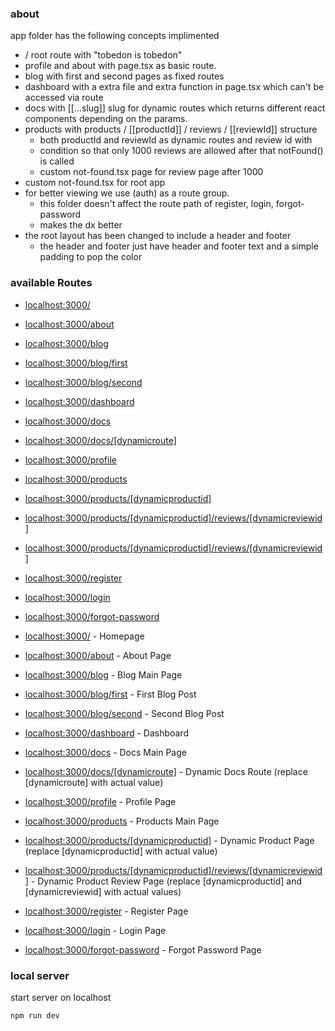 ### about 

app folder has the following concepts implimented
- / root route with "tobedon is tobedon" 
- profile and about with page.tsx as basic route.
- blog with first and second pages as fixed routes 
- dashboard with a extra file and extra function in page.tsx which can't be accessed via route
- docs with [[...slug]] slug for dynamic routes which returns different
  react components depending on the params.
- products with products / [[productId]] / reviews / [[reviewId]] structure 
    - both productId and reviewId as dynamic routes and review id with 
    - condition so that only 1000 reviews are allowed after that notFound() is called
    - custom not-found.tsx page for review page  after 1000 
- custom not-found.tsx for root app  
- for better viewing we use (auth) as a route group. 
    - this folder doesn't affect the route path of register, login, forgot-password
    - makes the dx better 
- the root layout has been changed to include a header and footer 
    - the header and footer just have header and footer text and a simple padding to pop the color

### available Routes 
*    [localhost:3000/](localhost:3000/)
*    [localhost:3000/about](localhost:3000/about)
*    [localhost:3000/blog](localhost:3000/blog)
*    [localhost:3000/blog/first](localhost:3000/blog/first)
*    [localhost:3000/blog/second](localhost:3000/blog/second)
*    [localhost:3000/dashboard](localhost:3000/dashboard)
*    [localhost:3000/docs](localhost:3000/docs)
*    [localhost:3000/docs/[dynamicroute]](localhost:3000/docs/[dynamicroute])
*    [localhost:3000/profile](localhost:3000/profile)
*    [localhost:3000/products](localhost:3000/products)
*    [localhost:3000/products/[dynamicproductid]](localhost:3000/products/[dynamicproductid])
*    [localhost:3000/products/[dynamicproductid]/reviews/[dynamicreviewid]](localhost:3000/products/[dynamicproductid]/reviews/[dynamicreviewid])
*    [localhost:3000/products/[dynamicproductid]/reviews/[dynamicreviewid]](localhost:3000/products/[dynamicproductid]/reviews/[dynamicreviewid])
*    [localhost:3000/register](localhost:3000/register)
*    [localhost:3000/login](localhost:3000/login)
*    [localhost:3000/forgot-password](localhost:3000/forgot-password)

* [localhost:3000/](localhost:3000/) - Homepage
* [localhost:3000/about](localhost:3000/about) - About Page
* [localhost:3000/blog](localhost:3000/blog) - Blog Main Page
* [localhost:3000/blog/first](localhost:3000/blog/first) - First Blog Post
* [localhost:3000/blog/second](localhost:3000/blog/second) - Second Blog Post
* [localhost:3000/dashboard](localhost:3000/dashboard) - Dashboard
* [localhost:3000/docs](localhost:3000/docs) - Docs Main Page
* [localhost:3000/docs/[dynamicroute]](localhost:3000/docs/[dynamicroute]) - Dynamic Docs Route (replace [dynamicroute] with actual value)
* [localhost:3000/profile](localhost:3000/profile) - Profile Page
* [localhost:3000/products](localhost:3000/products) - Products Main Page
* [localhost:3000/products/[dynamicproductid]](localhost:3000/products/[dynamicproductid]) - Dynamic Product Page (replace [dynamicproductid] with actual value)
* [localhost:3000/products/[dynamicproductid]/reviews/[dynamicreviewid]](localhost:3000/products/[dynamicproductid]/reviews/[dynamicreviewid]) - Dynamic Product Review Page (replace [dynamicproductid] and [dynamicreviewid] with actual values)
* [localhost:3000/register](localhost:3000/register) - Register Page
* [localhost:3000/login](localhost:3000/login) - Login Page
* [localhost:3000/forgot-password](localhost:3000/forgot-password) - Forgot Password Page

### local server 
start server on localhost 
```bash
npm run dev
```